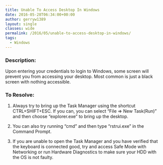 ```yaml
---
title: Unable To Access Desktop In Windows
date: 2016-05-28T06:34:00+00:00
author: gerryw1389
layout: single
classes: wide
permalink: /2016/05/unable-to-access-desktop-in-windows/
tags:
  - Windows
---
```

<!--more-->

### Description:

Upon entering your credentials to login to Windows, some screen will prevent you from accessing your desktop. Most common is just a black screen with nothing accessible.

### To Resolve:

1. Always try to bring up the Task Manager using the shortcut CTRL+SHIFT+ESC. If you can, you can select &#8220;File => New Task(Run)&#8221; and then choose &#8220;explorer.exe&#8221; to bring up the desktop.

2. You can also try running &#8220;cmd&#8221; and then type &#8220;rstrui.exe&#8221; in the Command Prompt.

3. If you are unable to open the Task Manager and you have verified that the keyboard is connected good, try and access Safe Mode with Networking or run Hardware Diagnostics to make sure your HDD with the OS is not faulty.